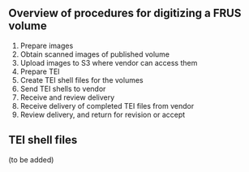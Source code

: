 ## Overview of procedures for digitizing a FRUS volume

1. Prepare images
  1. Obtain scanned images of published volume
  1. Upload images to S3 where vendor can access them
1. Prepare TEI
  1. Create TEI shell files for the volumes
  1. Send TEI shells to vendor
1. Receive and review delivery
  1. Receive delivery of completed TEI files from vendor
  1. Review delivery, and return for revision or accept

## TEI shell files

(to be added)